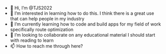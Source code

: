 - 👋 Hi, I’m @TJS2022
- 👀 I’m interested in learning how to do this. I think there is a great use that can help people in my industry
- 🌱 I’m currently learning how to code and build apps for my field of work specifically route optimization 
- 💞️ I’m looking to collaborate on any educational material I should start with reading to learn
- 📫 How to reach me through here?

<!---
TJS2022/TJS2022 is a ✨ special ✨ repository because its `README.md` (this file) appears on your GitHub profile.
You can click the Preview link to take a look at your changes.
--->
